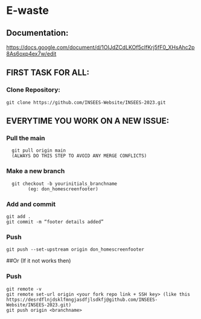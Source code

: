 # E-waste

## Documentation:
https://docs.google.com/document/d/1OIJdZCdLKOf5cIfKrj5fF0_XHsAhc2p8As6oxp4ex7w/edit

## FIRST TASK FOR ALL: 
	
  ### Clone Repository: 
    git clone https://github.com/INSEES-Website/INSEES-2023.git

## EVERYTIME YOU WORK ON A NEW ISSUE:
### Pull the main
      git pull origin main 
      (ALWAYS DO THIS STEP TO AVOID ANY MERGE CONFLICTS)
### Make a new branch
	  git checkout -b yourinitials_branchname
			(eg: don_homescreenfooter)
### Add and commit
    git add .
    git commit -m “footer details added”
### Push
    git push --set-upstream origin don_homescreenfooter
    
##Or (If it not works then) 

### Push
    git remote -v
    git remote set-url origin <your fork repo link + SSH key> (like this https://desrdflnjdsklfmngjasdfjlsdkfj@github.com/INSEES-Website/INSEES-2023.git)
    git push origin <branchname>
